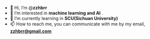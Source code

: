 - 👋 Hi, I’m @**zzhbrr**
- 👀 I’m interested in **machine learning and AI** .
- 🌱 I’m currently learning in **SCU(Sichuan University)**
- 📫 How to reach me, you can communicate with me by my email, **zzhbrr@gmail.com**

<!---
zzhbrr/zzhbrr is a ✨ special ✨ repository because its `README.md` (this file) appears on your GitHub profile.
You can click the Preview link to take a look at your changes.
--->
